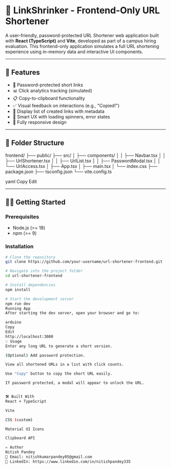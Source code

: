 # 🔗 LinkShrinker - Frontend-Only URL Shortener

A user-friendly, password-protected URL Shortener web application built with **React (TypeScript)** and **Vite**, developed as part of a campus hiring evaluation. This frontend-only application simulates a full URL shortening experience using in-memory data and interactive UI components.

---

## 🚀 Features

- 🔐 Password-protected short links
- 📊 Click analytics tracking (simulated)
- 📋 Copy-to-clipboard functionality
- ✅ Visual feedback on interactions (e.g., "Copied!")
- 📜 Display list of created links with metadata
- 🧠 Smart UX with loading spinners, error states
- 📱 Fully responsive design

---

## 📁 Folder Structure

frontend/
├── public/
├── src/
│ ├── components/
│ │ ├── Navbar.tsx
│ │ ├── UrlShortener.tsx
│ │ ├── UrlList.tsx
│ │ ├── PasswordModal.tsx
│ │ └── UrlAccess.tsx
│ ├── App.tsx
│ ├── main.tsx
│ └── index.css
├── package.json
├── tsconfig.json
└── vite.config.ts

yaml
Copy
Edit

---

## 🧑‍💻 Getting Started

### Prerequisites

- Node.js (>= 18)
- npm (>= 9)

### Installation

```bash
# Clone the repository
git clone https://github.com/your-username/url-shortener-frontend.git

# Navigate into the project folder
cd url-shortener-frontend

# Install dependencies
npm install

# Start the development server
npm run dev
Running App
After starting the dev server, open your browser and go to:

arduino
Copy
Edit
http://localhost:3000
💡 Usage
Enter any long URL to generate a short version.

(Optional) Add password protection.

View all shortened URLs in a list with click counts.

Use "Copy" button to copy the short URL easily.

If password protected, a modal will appear to unlock the URL.


🛠 Built With
React + TypeScript

Vite

CSS (custom)

Material UI Icons

Clipboard API

✍️ Author
Nitish Pandey
📧 Email: nitishkumarpandey05@gmail.com
🔗 LinkedIn: https://www.linkedin.com/in/nitishpandey335

